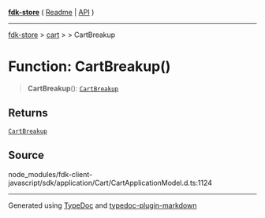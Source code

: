 [**fdk-store**](../../../README.md) ( [Readme](../../../README.md) \| [API](../../../API.md) )

---

[fdk-store](../../../API.md) > [cart](../../README.md) > [<internal>](../README.md) > CartBreakup

# Function: CartBreakup()

> **CartBreakup**(): [`CartBreakup`](../type-aliases/type-alias.CartBreakup.md)

## Returns

[`CartBreakup`](../type-aliases/type-alias.CartBreakup.md)

## Source

node_modules/fdk-client-javascript/sdk/application/Cart/CartApplicationModel.d.ts:1124

---

Generated using [TypeDoc](https://typedoc.org/) and [typedoc-plugin-markdown](https://www.npmjs.com/package/typedoc-plugin-markdown)
